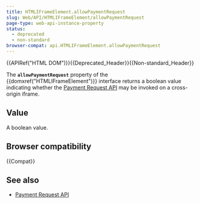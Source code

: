 ```yaml
---
title: HTMLIFrameElement.allowPaymentRequest
slug: Web/API/HTMLIFrameElement/allowPaymentRequest
page-type: web-api-instance-property
status:
  - deprecated
  - non-standard
browser-compat: api.HTMLIFrameElement.allowPaymentRequest
---
```


{{APIRef("HTML DOM")}}{{Deprecated_Header}}{{Non-standard_Header}}

The **`allowPaymentRequest`** property of the
{{domxref("HTMLIFrameElement")}} interface returns a boolean value indicating
whether the [Payment Request API](/en-US/docs/Web/API/Payment_Request_API) may be invoked on a cross-origin iframe.

## Value

A boolean value.

## Browser compatibility

{{Compat}}

## See also

- [Payment Request API](/en-US/docs/Web/API/Payment_Request_API)
